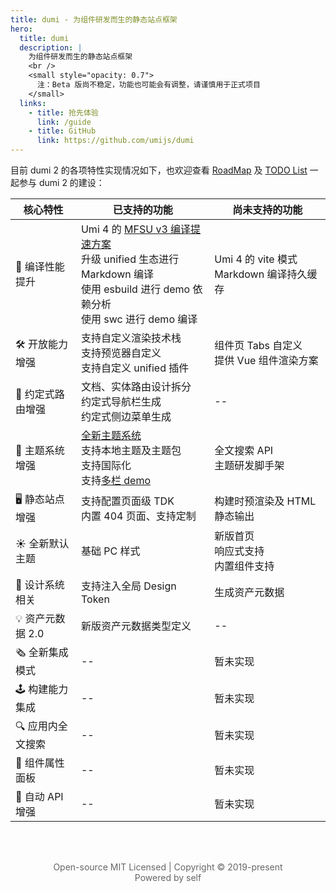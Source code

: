 ```yaml
---
title: dumi - 为组件研发而生的静态站点框架
hero:
  title: dumi
  description: |
    为组件研发而生的静态站点框架
    <br />
    <small style="opacity: 0.7">
      注：Beta 版尚不稳定，功能也可能会有调整，请谨慎用于正式项目
    </small>
  links:
    - title: 抢先体验
      link: /guide
    - title: GitHub
      link: https://github.com/umijs/dumi
---
```


目前 dumi 2 的各项特性实现情况如下，也欢迎查看 [RoadMap](https://github.com/umijs/dumi/issues/1151) 及 [TODO List](https://github.com/umijs/dumi/issues/1157) 一起参与 dumi 2 的建设：

| 核心特性          | 已支持的功能                                                                                                                                                                             | 尚未支持的功能                                  |
| ----------------- | ---------------------------------------------------------------------------------------------------------------------------------------------------------------------------------------- | ----------------------------------------------- |
| 🚀 编译性能提升   | Umi 4 的 [MFSU v3 编译提速方案](https://umijs.org/blog/mfsu-faster-than-vite)<br />升级 unified 生态进行 Markdown 编译<br />使用 esbuild 进行 demo 依赖分析<br />使用 swc 进行 demo 编译 | Umi 4 的 vite 模式 <br /> Markdown 编译持久缓存 |
| 🛠 开放能力增强    | 支持自定义渲染技术栈<br />支持预览器自定义<br />支持自定义 unified 插件                                                                                                                  | 组件页 Tabs 自定义<br />提供 Vue 组件渲染方案   |
| 🚦 约定式路由增强 | 文档、实体路由设计拆分<br />约定式导航栏生成<br />约定式侧边菜单生成                                                                                                                     | --                                              |
| 🌈 主题系统增强   | [全新主题系统](https://github.com/umijs/dumi/discussions/1180)<br />支持本地主题及主题包<br />支持国际化<br />支持[多栏 demo](https://github.com/umijs/dumi/discussions/1187)<br />      | 全文搜索 API<br />主题研发脚手架                |
| 🖥 静态站点增强    | 支持配置页面级 TDK<br />内置 404 页面、支持定制                                                                                                                                          | 构建时预渲染及 HTML 静态输出                    |
| ☀️ 全新默认主题   | 基础 PC 样式                                                                                                                                                                             | 新版首页<br />响应式支持<br />内置组件支持      |
| 💎 设计系统相关   | 支持注入全局 Design Token                                                                                                                                                                | 生成资产元数据                                  |
| 💡 资产元数据 2.0 | 新版资产元数据类型定义                                                                                                                                                                   | --                                              |
| 🗞 全新集成模式    | --                                                                                                                                                                                       | 暂未实现                                        |
| 🕹 构建能力集成    | --                                                                                                                                                                                       | 暂未实现                                        |
| 🔍 应用内全文搜索 | --                                                                                                                                                                                       | 暂未实现                                        |
| 🎨 组件属性面板   | --                                                                                                                                                                                       | 暂未实现                                        |
| 🤖 自动 API 增强  | --                                                                                                                                                                                       | 暂未实现                                        |

<p style="color: #666; text-align: center; padding: 48px 0;">
  Open-source MIT Licensed | Copyright © 2019-present
  <br />
  Powered by self
</p>
